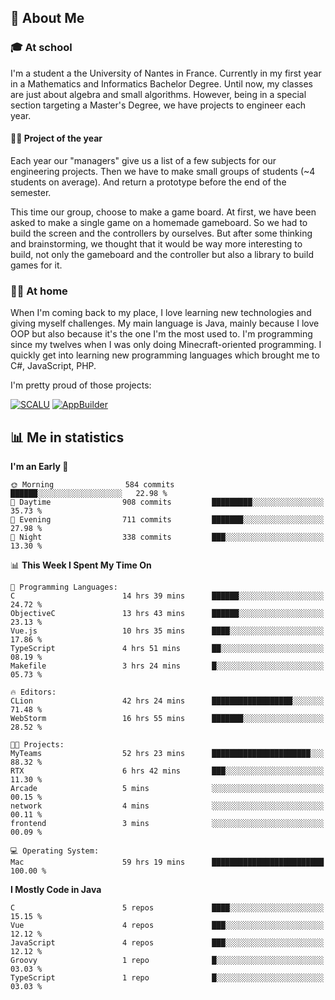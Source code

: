 ## 👀 About Me

### 🎓 At school

I'm a student a the University of Nantes in France. Currently in my first year in a Mathematics and Informatics Bachelor Degree. Until now, my classes are just about algebra and small algorithms. However, being in a special section targeting a Master's Degree, we have projects to engineer each year. 

#### 🔧🔬 Project of the year

Each year our "managers" give us a list of a few subjects for our engineering projects. Then we have to make small groups of students (~4 students on average). And return a prototype before the end of the semester.

This time our group, choose to make a game board. At first, we have been asked to make a single game on a homemade gameboard. So we had to build the screen and the controllers by ourselves. 
But after some thinking and brainstorming, we thought that it would be way more interesting to build, not only the gameboard and the controller but also a library to build games for it.

### 👨‍💻 At home

When I'm coming back to my place, I love learning new technologies and giving myself challenges. My main language is Java, mainly because I love OOP but also because it's the one I'm the most used to. I'm programming since my twelves when I was only doing Minecraft-oriented programming.  I quickly get into learning new programming languages which brought me to C#, JavaScript, PHP. 

I'm pretty proud of those projects:

[![SCALU](https://github-readme-stats.vercel.app/api/pin?username=renardfute&repo=SCALU)](https://github.com/renardfute/scalu)
[![AppBuilder](https://github-readme-stats.vercel.app/api/pin?username=pulsedev2&repo=AppBuilder)](https://github.com/pulsedev2/AppBuilder)

## 📊 Me in statistics
<!--START_SECTION:waka-->
**I'm an Early 🐤** 

```text
🌞 Morning                584 commits         ██████░░░░░░░░░░░░░░░░░░░   22.98 % 
🌆 Daytime                908 commits         █████████░░░░░░░░░░░░░░░░   35.73 % 
🌃 Evening                711 commits         ███████░░░░░░░░░░░░░░░░░░   27.98 % 
🌙 Night                  338 commits         ███░░░░░░░░░░░░░░░░░░░░░░   13.30 % 
```


📊 **This Week I Spent My Time On** 

```text
💬 Programming Languages: 
C                        14 hrs 39 mins      ██████░░░░░░░░░░░░░░░░░░░   24.72 % 
ObjectiveC               13 hrs 43 mins      ██████░░░░░░░░░░░░░░░░░░░   23.13 % 
Vue.js                   10 hrs 35 mins      ████░░░░░░░░░░░░░░░░░░░░░   17.86 % 
TypeScript               4 hrs 51 mins       ██░░░░░░░░░░░░░░░░░░░░░░░   08.19 % 
Makefile                 3 hrs 24 mins       █░░░░░░░░░░░░░░░░░░░░░░░░   05.73 % 

🔥 Editors: 
CLion                    42 hrs 24 mins      ██████████████████░░░░░░░   71.48 % 
WebStorm                 16 hrs 55 mins      ███████░░░░░░░░░░░░░░░░░░   28.52 % 

🐱‍💻 Projects: 
MyTeams                  52 hrs 23 mins      ██████████████████████░░░   88.32 % 
RTX                      6 hrs 42 mins       ███░░░░░░░░░░░░░░░░░░░░░░   11.30 % 
Arcade                   5 mins              ░░░░░░░░░░░░░░░░░░░░░░░░░   00.15 % 
network                  4 mins              ░░░░░░░░░░░░░░░░░░░░░░░░░   00.11 % 
frontend                 3 mins              ░░░░░░░░░░░░░░░░░░░░░░░░░   00.09 % 

💻 Operating System: 
Mac                      59 hrs 19 mins      █████████████████████████   100.00 % 
```

**I Mostly Code in Java** 

```text
C                        5 repos             ████░░░░░░░░░░░░░░░░░░░░░   15.15 % 
Vue                      4 repos             ███░░░░░░░░░░░░░░░░░░░░░░   12.12 % 
JavaScript               4 repos             ███░░░░░░░░░░░░░░░░░░░░░░   12.12 % 
Groovy                   1 repo              █░░░░░░░░░░░░░░░░░░░░░░░░   03.03 % 
TypeScript               1 repo              █░░░░░░░░░░░░░░░░░░░░░░░░   03.03 % 
```




<!--END_SECTION:waka-->
